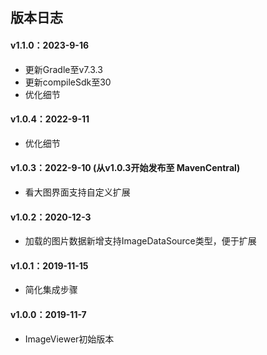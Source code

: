 ## 版本日志

#### v1.1.0：2023-9-16
* 更新Gradle至v7.3.3
* 更新compileSdk至30
* 优化细节

#### v1.0.4：2022-9-11
* 优化细节

#### v1.0.3：2022-9-10 (从v1.0.3开始发布至 MavenCentral)
* 看大图界面支持自定义扩展

#### v1.0.2：2020-12-3
* 加载的图片数据新增支持ImageDataSource类型，便于扩展

#### v1.0.1：2019-11-15
* 简化集成步骤

#### v1.0.0：2019-11-7
* ImageViewer初始版本
